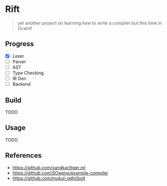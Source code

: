 # Rift

> yet another project on learning how to write a compiler but this time in Ocaml!

## Progress

- [x] Lexer
- [ ] Parser
- [ ] AST
- [ ] Type Checking
- [ ] IR Gen
- [ ] Backend

## Build

TODO

## Usage

TODO

## References

- https://github.com/xandkar/tiger.ml
- https://github.com/SOwens/example-compiler
- https://github.com/mukul-rathi/bolt


